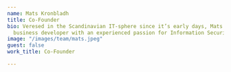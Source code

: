 ```yaml
---
name: Mats Kronbladh
title: Co-Founder
bio: Veresed in the Scandinavian IT-sphere since it’s early days, Mats is a driven
  business developer with an experienced passion for Information Security.
image: "/images/team/mats.jpeg"
guest: false
work_title: Co-Founder

---
```

